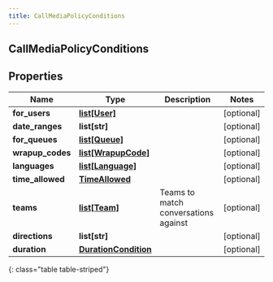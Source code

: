 ```yaml
---
title: CallMediaPolicyConditions
---
```

## CallMediaPolicyConditions

## Properties

|Name | Type | Description | Notes|
|------------ | ------------- | ------------- | -------------|
| **for_users** | [**list[User]**](User.html) |  | [optional] |
| **date_ranges** | **list[str]** |  | [optional] |
| **for_queues** | [**list[Queue]**](Queue.html) |  | [optional] |
| **wrapup_codes** | [**list[WrapupCode]**](WrapupCode.html) |  | [optional] |
| **languages** | [**list[Language]**](Language.html) |  | [optional] |
| **time_allowed** | [**TimeAllowed**](TimeAllowed.html) |  | [optional] |
| **teams** | [**list[Team]**](Team.html) | Teams to match conversations against | [optional] |
| **directions** | **list[str]** |  | [optional] |
| **duration** | [**DurationCondition**](DurationCondition.html) |  | [optional] |
{: class="table table-striped"}


